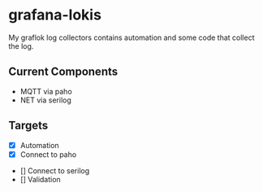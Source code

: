 # grafana-lokis
My graflok log collectors contains automation and some code that collect the log.

## Current Components
- MQTT via paho
- NET via serilog

## Targets 
- [x] Automation 
- [x] Connect to paho
- [] Connect to serilog
- [] Validation 